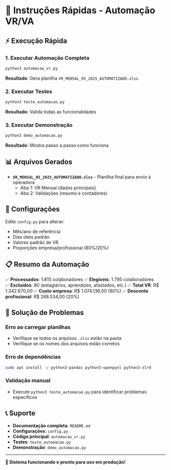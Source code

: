 # 🚀 Instruções Rápidas - Automação VR/VA

## ⚡ Execução Rápida

### 1. Executar Automação Completa
```bash
python3 automacao_vr.py
```
**Resultado**: Gera planilha `VR_MENSAL_05_2025_AUTOMATIZADO.xlsx`

### 2. Executar Testes
```bash
python3 teste_automacao.py
```
**Resultado**: Valida todas as funcionalidades

### 3. Executar Demonstração
```bash
python3 demo_automacao.py
```
**Resultado**: Mostra passo a passo como funciona

## 📊 Arquivos Gerados

- **`VR_MENSAL_05_2025_AUTOMATIZADO.xlsx`** - Planilha final para envio à operadora
  - Aba 1: VR Mensal (dados principais)
  - Aba 2: Validações (resumo e contadores)

## 🔧 Configurações

Edite `config.py` para alterar:
- Mês/ano de referência
- Dias úteis padrão
- Valores padrão de VR
- Proporções empresa/profissional (80%/20%)

## 📋 Resumo da Automação

✅ **Processados**: 1.815 colaboradores
✅ **Elegíveis**: 1.795 colaboradores  
✅ **Excluídos**: 80 (estagiários, aprendizes, afastados, etc.)
✅ **Total VR**: R$ 1.342.670,00
✅ **Custo empresa**: R$ 1.074.136,00 (80%)
✅ **Desconto profissional**: R$ 268.534,00 (20%)

## 🚨 Solução de Problemas

### Erro ao carregar planilhas
- Verifique se todos os arquivos `.xlsx` estão na pasta
- Verifique se os nomes dos arquivos estão corretos

### Erro de dependências
```bash
sudo apt install -y python3-pandas python3-openpyxl python3-xlrd
```

### Validação manual
- Execute `python3 teste_automacao.py` para identificar problemas específicos

## 📞 Suporte

- **Documentação completa**: `README.md`
- **Configurações**: `config.py`
- **Código principal**: `automacao_vr.py`
- **Testes**: `teste_automacao.py`
- **Demonstração**: `demo_automacao.py`

---

**🎯 Sistema funcionando e pronto para uso em produção!** 
